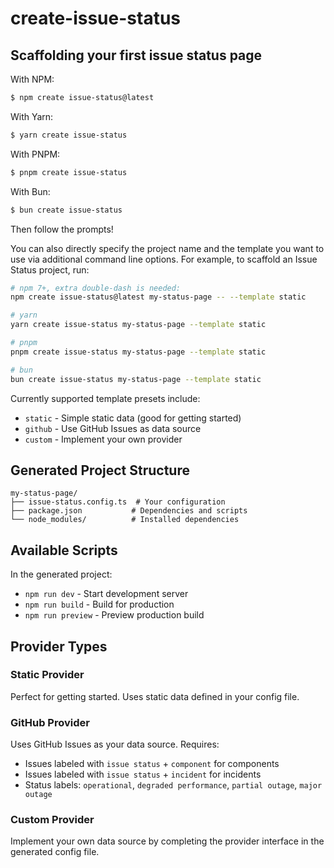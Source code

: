 # create-issue-status

## Scaffolding your first issue status page

With NPM:

```bash
$ npm create issue-status@latest
```

With Yarn:

```bash
$ yarn create issue-status
```

With PNPM:

```bash
$ pnpm create issue-status
```

With Bun:

```bash
$ bun create issue-status
```

Then follow the prompts!

You can also directly specify the project name and the template you want to use via additional command line options. For example, to scaffold an Issue Status project, run:

```bash
# npm 7+, extra double-dash is needed:
npm create issue-status@latest my-status-page -- --template static

# yarn
yarn create issue-status my-status-page --template static

# pnpm
pnpm create issue-status my-status-page --template static

# bun
bun create issue-status my-status-page --template static
```

Currently supported template presets include:

- `static` - Simple static data (good for getting started)
- `github` - Use GitHub Issues as data source
- `custom` - Implement your own provider

## Generated Project Structure

```
my-status-page/
├── issue-status.config.ts  # Your configuration
├── package.json           # Dependencies and scripts
└── node_modules/          # Installed dependencies
```

## Available Scripts

In the generated project:

- `npm run dev` - Start development server
- `npm run build` - Build for production
- `npm run preview` - Preview production build

## Provider Types

### Static Provider

Perfect for getting started. Uses static data defined in your config file.

### GitHub Provider

Uses GitHub Issues as your data source. Requires:

- Issues labeled with `issue status` + `component` for components
- Issues labeled with `issue status` + `incident` for incidents
- Status labels: `operational`, `degraded performance`, `partial outage`, `major outage`

### Custom Provider

Implement your own data source by completing the provider interface in the generated config file.

